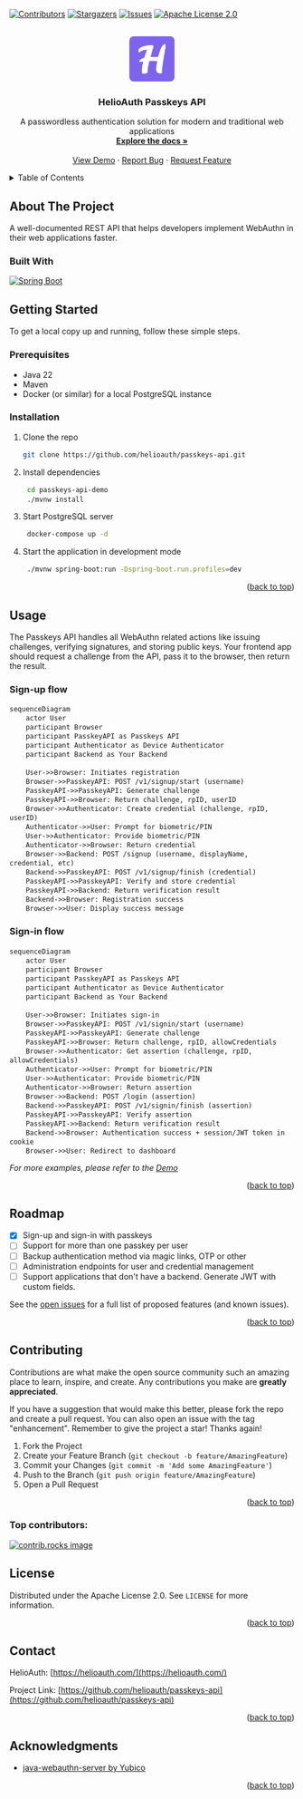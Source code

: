 <a id="readme-top"></a>

<!-- PROJECT SHIELDS -->
<!--
*** I'm using markdown "reference style" links for readability.
*** Reference links are enclosed in brackets [ ] instead of parentheses ( ).
*** See the bottom of this document for the declaration of the reference variables
*** for contributors-url, forks-url, etc. This is an optional, concise syntax you may use.
*** https://www.markdownguide.org/basic-syntax/#reference-style-links
-->
[![Contributors][contributors-shield]][contributors-url]
[![Stargazers][stars-shield]][stars-url]
[![Issues][issues-shield]][issues-url]
[![Apache License 2.0][license-shield]][license-url]



<!-- PROJECT LOGO -->
<br />
<div align="center">
  <a href="https://github.com/helioauth/passkeys-api">
    <img src="docs/assets/logo.svg" alt="Logo" width="80" height="80">
  </a>

<h3 align="center">HelioAuth Passkeys API</h3>

  <p align="center">
    A passwordless authentication solution for modern and traditional web applications 
    <br />
    <a href="https://github.com/helioauth/passkeys-api"><strong>Explore the docs »</strong></a>
    <br />
    <br />
    <a href="https://demo.usepasskeys.dev/">View Demo</a>
    ·
    <a href="https://github.com/helioauth/passkeys-api/issues/new?labels=bug&template=bug-report---.md">Report Bug</a>
    ·
    <a href="https://github.com/helioauth/passkeys-api/issues/new?labels=enhancement&template=feature-request---.md">Request Feature</a>
  </p>
</div>



<!-- TABLE OF CONTENTS -->
<details>
  <summary>Table of Contents</summary>
  <ol>
    <li>
      <a href="#about-the-project">About The Project</a>
      <ul>
        <li><a href="#built-with">Built With</a></li>
      </ul>
    </li>
    <li>
      <a href="#getting-started">Getting Started</a>
      <ul>
        <li><a href="#prerequisites">Prerequisites</a></li>
        <li><a href="#installation">Installation</a></li>
      </ul>
    </li>
    <li><a href="#usage">Usage</a></li>
    <li><a href="#roadmap">Roadmap</a></li>
    <li><a href="#contributing">Contributing</a></li>
    <li><a href="#license">License</a></li>
    <li><a href="#contact">Contact</a></li>
    <li><a href="#acknowledgments">Acknowledgments</a></li>
  </ol>
</details>



<!-- ABOUT THE PROJECT -->
## About The Project

A well-documented REST API that helps developers implement WebAuthn in their web applications faster.


### Built With

 [![Spring Boot][Spring-Boot]][Spring-Boot-url]



<!-- GETTING STARTED -->
## Getting Started

To get a local copy up and running, follow these simple steps.

### Prerequisites

 * Java 22
 * Maven
 * Docker (or similar) for a local PostgreSQL instance

### Installation


1. Clone the repo
   ```sh
   git clone https://github.com/helioauth/passkeys-api.git
   ```
2. Install dependencies
   ```sh
    cd passkeys-api-demo
    ./mvnw install
   ```
3. Start PostgreSQL server

   ```bash
    docker-compose up -d
   ```

4. Start the application in development mode
   ```sh
    ./mvnw spring-boot:run -Dspring-boot.run.profiles=dev
   ```

<p align="right">(<a href="#readme-top">back to top</a>)</p>


<!-- USAGE EXAMPLES -->
## Usage

The Passkeys API handles all WebAuthn related actions like issuing challenges,
verifying signatures, and storing public keys.
Your frontend app should request a challenge from the API, pass it to the browser, then return the result.

### Sign-up flow

```mermaid
sequenceDiagram
    actor User
    participant Browser
    participant PasskeyAPI as Passkeys API
    participant Authenticator as Device Authenticator
    participant Backend as Your Backend

    User->>Browser: Initiates registration
    Browser->>PasskeyAPI: POST /v1/signup/start (username)
    PasskeyAPI->>PasskeyAPI: Generate challenge
    PasskeyAPI->>Browser: Return challenge, rpID, userID
    Browser->>Authenticator: Create credential (challenge, rpID, userID)
    Authenticator->>User: Prompt for biometric/PIN
    User->>Authenticator: Provide biometric/PIN
    Authenticator->>Browser: Return credential
    Browser->>Backend: POST /signup (username, displayName, credential, etc)
    Backend->>PasskeyAPI: POST /v1/signup/finish (credential)
    PasskeyAPI->>PasskeyAPI: Verify and store credential
    PasskeyAPI->>Backend: Return verification result
    Backend->>Browser: Registration success
    Browser->>User: Display success message
```

### Sign-in flow

```mermaid
sequenceDiagram
    actor User
    participant Browser
    participant PasskeyAPI as Passkeys API
    participant Authenticator as Device Authenticator
    participant Backend as Your Backend

    User->>Browser: Initiates sign-in
    Browser->>PasskeyAPI: POST /v1/signin/start (username)
    PasskeyAPI->>PasskeyAPI: Generate challenge
    PasskeyAPI->>Browser: Return challenge, rpID, allowCredentials
    Browser->>Authenticator: Get assertion (challenge, rpID, allowCredentials)
    Authenticator->>User: Prompt for biometric/PIN
    User->>Authenticator: Provide biometric/PIN
    Authenticator->>Browser: Return assertion
    Browser->>Backend: POST /login (assertion)
    Backend->>PasskeyAPI: POST /v1/signin/finish (assertion)
    PasskeyAPI->>PasskeyAPI: Verify assertion
    PasskeyAPI->>Backend: Return verification result
    Backend->>Browser: Authentication success + session/JWT token in cookie
    Browser->>User: Redirect to dashboard
```

_For more examples, please refer to the [Demo](https://github.com/helioauth/passkeys-api-demo)_

<p align="right">(<a href="#readme-top">back to top</a>)</p>



<!-- ROADMAP -->
## Roadmap

- [x] Sign-up and sign-in with passkeys
- [ ] Support for more than one passkey per user
- [ ] Backup authentication method via magic links, OTP or other
- [ ] Administration endpoints for user and credential management
- [ ] Support applications that don't have a backend. Generate JWT with custom fields.

See the [open issues](https://github.com/helioauth/passkeys-api/issues) for a full list of proposed features (and known issues).

<p align="right">(<a href="#readme-top">back to top</a>)</p>



<!-- CONTRIBUTING -->
## Contributing

Contributions are what make the open source community such an amazing place to learn, inspire, and create. Any contributions you make are **greatly appreciated**.

If you have a suggestion that would make this better, please fork the repo and create a pull request.
You can also open an issue with the tag "enhancement". Remember to give the project a star! Thanks again!

1. Fork the Project
2. Create your Feature Branch (`git checkout -b feature/AmazingFeature`)
3. Commit your Changes (`git commit -m 'Add some AmazingFeature'`)
4. Push to the Branch (`git push origin feature/AmazingFeature`)
5. Open a Pull Request

<p align="right">(<a href="#readme-top">back to top</a>)</p>

### Top contributors:

<a href="https://github.com/helioauth/passkeys-api/graphs/contributors">
  <img src="https://contrib.rocks/image?repo=helioauth/passkeys-api" alt="contrib.rocks image" />
</a>



<!-- LICENSE -->
## License

Distributed under the Apache License 2.0. See `LICENSE` for more information.

<p align="right">(<a href="#readme-top">back to top</a>)</p>



<!-- CONTACT -->
## Contact

HelioAuth: [https://helioauth.com/](https://helioauth.com/)

Project Link: [https://github.com/helioauth/passkeys-api](https://github.com/helioauth/passkeys-api)

<p align="right">(<a href="#readme-top">back to top</a>)</p>



<!-- ACKNOWLEDGMENTS -->
## Acknowledgments

* [java-webauthn-server by Yubico](https://github.com/Yubico/java-webauthn-server)

<p align="right">(<a href="#readme-top">back to top</a>)</p>



<!-- MARKDOWN LINKS & IMAGES -->
<!-- https://www.markdownguide.org/basic-syntax/#reference-style-links -->
[contributors-shield]: https://img.shields.io/github/contributors/helioauth/passkeys-api.svg?style=for-the-badge
[contributors-url]: https://github.com/helioauth/passkeys-api/graphs/contributors
[stars-shield]: https://img.shields.io/github/stars/helioauth/passkeys-api.svg?style=for-the-badge
[stars-url]: https://github.com/helioauth/passkeys-api/stargazers
[issues-shield]: https://img.shields.io/github/issues/helioauth/passkeys-api.svg?style=for-the-badge
[issues-url]: https://github.com/helioauth/passkeys-api/issues
[license-shield]: https://img.shields.io/github/license/helioauth/passkeys-api.svg?style=for-the-badge
[license-url]: https://github.com/helioauth/passkeys-api/blob/master/LICENSE
[Spring-Boot]: https://img.shields.io/badge/Spring-Boot-6DB33F?style=for-the-badge&logo=spring&logoColor=6DB33F
[Spring-Boot-url]: https://spring.io/projects/spring-boot
